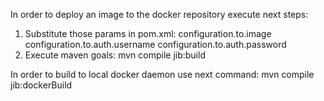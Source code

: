  In order to deploy an image to the docker repository execute next steps:
 1. Substitute those params in pom.xml: 
  configuration.to.image
  configuration.to.auth.username
  configuration.to.auth.password
 2. Execute maven goals: mvn compile jib:build
 
  In order to build to local docker daemon use next command:
  mvn compile jib:dockerBuild